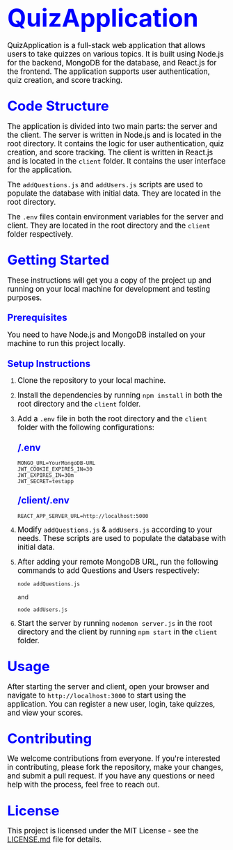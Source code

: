 # <span style="color:blue; font-size:2em; font-weight:bold;">QuizApplication</span>

<span style="color:black; font-size:1.2em;">QuizApplication is a full-stack web application that allows users to take quizzes on various topics. It is built using Node.js for the backend, MongoDB for the database, and React.js for the frontend. The application supports user authentication, quiz creation, and score tracking.</span>

## <span style="color:blue; font-size:1.5em; font-weight:bold;">Code Structure</span>

<span style="color:black; font-size:1.2em;">The application is divided into two main parts: the server and the client. The server is written in Node.js and is located in the root directory. It contains the logic for user authentication, quiz creation, and score tracking. The client is written in React.js and is located in the `client` folder. It contains the user interface for the application.</span>

<span style="color:black; font-size:1.2em;">The `addQuestions.js` and `addUsers.js` scripts are used to populate the database with initial data. They are located in the root directory.</span>

<span style="color:black; font-size:1.2em;">The `.env` files contain environment variables for the server and client. They are located in the root directory and the `client` folder respectively.</span>

## <span style="color:blue; font-size:1.5em; font-weight:bold;">Getting Started</span>

<span style="color:black; font-size:1.2em;">These instructions will get you a copy of the project up and running on your local machine for development and testing purposes.</span>

### <span style="color:blue; font-size:1.3em; font-weight:bold;">Prerequisites</span>

<span style="color:black; font-size:1.2em;">You need to have Node.js and MongoDB installed on your machine to run this project locally.</span>

### <span style="color:blue; font-size:1.3em; font-weight:bold;">Setup Instructions</span>

1. <span style="color:black; font-size:1.2em;">Clone the repository to your local machine.</span>

2. <span style="color:black; font-size:1.2em;">Install the dependencies by running `npm install` in both the root directory and the `client` folder.</span>

3. <span style="color:black; font-size:1.2em;">Add a `.env` file in both the root directory and the `client` folder with the following configurations:</span>

   ### <span style="color:blue; font-size:1.3em; font-weight:bold;">/.env</span>

   ```
   MONGO_URL=YourMongoDB-URL
   JWT_COOKIE_EXPIRES_IN=30
   JWT_EXPIRES_IN=30m
   JWT_SECRET=testapp
   ```

   ### <span style="color:blue; font-size:1.3em; font-weight:bold;">/client/.env</span>

   ```
   REACT_APP_SERVER_URL=http://localhost:5000
   ```

4. <span style="color:black; font-size:1.2em;">Modify `addQuestions.js` & `addUsers.js` according to your needs. These scripts are used to populate the database with initial data.</span>

5. <span style="color:black; font-size:1.2em;">After adding your remote MongoDB URL, run the following commands to add Questions and Users respectively:</span>

   ```
   node addQuestions.js
   ```
   and
   ```
   node addUsers.js
   ```

6. <span style="color:black; font-size:1.2em;">Start the server by running `nodemon server.js` in the root directory and the client by running `npm start` in the `client` folder.</span>

## <span style="color:blue; font-size:1.5em; font-weight:bold;">Usage</span>

<span style="color:black; font-size:1.2em;">After starting the server and client, open your browser and navigate to `http://localhost:3000` to start using the application. You can register a new user, login, take quizzes, and view your scores.</span>

## <span style="color:blue; font-size:1.5em; font-weight:bold;">Contributing</span>

<span style="color:black; font-size:1.2em;">We welcome contributions from everyone. If you're interested in contributing, please fork the repository, make your changes, and submit a pull request. If you have any questions or need help with the process, feel free to reach out.</span>

## <span style="color:blue; font-size:1.5em; font-weight:bold;">License</span>

<span style="color:black; font-size:1.2em;">This project is licensed under the MIT License - see the [LICENSE.md](LICENSE.md) file for details.</span>

